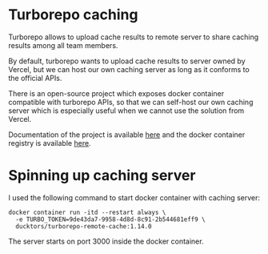 # Turborepo caching

Turborepo allows to upload cache results to remote server to share caching results among all team members.

By default, turborepo wants to upload cache results to server owned by Vercel, but we can host our own caching server as
long as it conforms to the official APIs.

There is an open-source project which exposes docker container compatible with turborepo APIs, so that we can self-host
our own caching server which is especially useful when we cannot use the solution from Vercel.

Documentation of the project is available [here](https://ducktors.github.io/turborepo-remote-cache/) and the docker
container registry is available [here](https://hub.docker.com/r/ducktors/turborepo-remote-cache).

# Spinning up caching server

I used the following command to start docker container with caching server:

```shell
docker container run -itd --restart always \
  -e TURBO_TOKEN=9de43da7-9958-4d8d-8c91-2b544681eff9 \
  ducktors/turborepo-remote-cache:1.14.0
```

The server starts on port 3000 inside the docker container.
